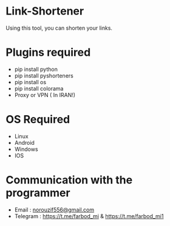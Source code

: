 # Link-Shortener
Using this tool, you can shorten your links.

# Plugins required
- pip install python
- pip install pyshorteners
- pip install os
- pip install colorama
- Proxy or VPN ( In IRAN!)

# OS Required
- Linux
- Android
- Windows
- IOS

# Communication with the programmer
- Email : norouzif556@gmail.com
- Telegram : https://t.me/farbod_mi & https://t.me/farbod_mi1

